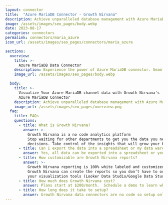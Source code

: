 ```yaml
---
layout: connector
title:  "Azure MariaDB Connector - Growth Nirvana"
description: Achieve unparalleled database management with Azure MariaDB. Harness the full potential of your MariaDB-powered application with seamless integration, advanced features, and global availability on the Azure platform.
image: /assets/images/seo_pages/body.webp
date: 2023-08-17
categories: connectors
permalink: connectors/maria_azure
icon_url: /assets/images/seo_pages/connectors/maria_azure

sections:
  overview:
    title: >-
      Azure MariaDB Data Connector
    description: Experience the power of Azure MariaDB connector. Seamlessly manage your MariaDB database in the cloud with unmatched performance, scalability, and security. Leverage Azure's advanced features and global availability to ensure your database is always accessible and optimized for your application needs.
    image_url: /assets/images/seo_pages/body.webp

  body:
    title: >-
      Visualize Your Azure MariaDB channel data with Growth Nirvana's
      Azure MariaDB Connector
    description: Achieve unparalleled database management with Azure MariaDB. Harness the full potential of your MariaDB-powered application with seamless integration, advanced features, and global availability on the Azure platform.
    image_url: /assets/images/seo_pages/overview.png
  faq:
    title: FAQs
    questions:
      - title: What is Growth Nirvana?
        answer: >-
          Growth Nirvana is a no code analytics platform 
          Stop waiting for other departments to get you the data you need to make critical business 
          decisions. Take control of the insights that will grow your business.
      - title: Can I export the data into a spreadsheet or my data warehouse?
        answer: Yes, all data can be exported into a spreadsheet or your data warehouse (Google BigQuery, AWS, Snowflake, Azure, etc)
      - title: How customizable are Growth Nirvana reports?
        answer: >-
          Growth Nirvana reporting is 100% white labeled and customized to your specifications.
          Growth Nirvana can create the reports so you don’t have to or you can connect
          your visualization tools (Looker Data Studio/Google Data Studio, Tableau, PowerBI, etc) to Growth Nirvana.
      - title: How much does Growth Nirvana cost?
        answer: Plans start at $200/month.  Schedule a demo to learn what plan is best for you.
      - title: How long does it take to setup?
        answer: Growth Nirvana data connectors are no code so setup only requires a few clicks.
---
```

